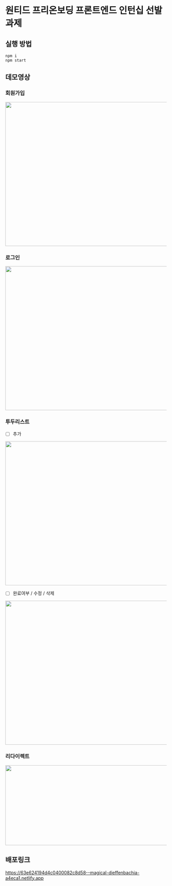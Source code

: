 # 원티드 프리온보딩 프론트엔드 인턴십 선발과제

## 실행 방법

```
npm i
npm start
```

## 데모영상

### 회원가입

 <kbd>
    <img src="https://user-images.githubusercontent.com/62588402/218077674-59ff48a6-f52c-4e1d-9cd1-0fdba2badd77.gif" width="700" height="450"/>
  </kbd>
  
### 로그인

 <kbd>
    <img src="https://user-images.githubusercontent.com/62588402/218078135-e21aae06-b56c-481e-8e8e-3a79ee22a671.gif" width="700" height="450"/>
 </kbd>

### 투두리스트 

- [ ] 추가

 <kbd>
    <img src="https://user-images.githubusercontent.com/62588402/218078400-58dca17c-0e8b-4fb6-b9b4-e95202f78cdd.gif" width="700" height="450"/>
</kbd>

- [ ] 완료여부 / 수정 / 삭제

 <kbd>
    <img src="https://user-images.githubusercontent.com/62588402/218078852-1e82c808-c894-4b4f-be50-87a1e2a726ff.gif" width="700" height="450"/>
</kbd>

### 리다이렉트

 <kbd>
    <img src="https://user-images.githubusercontent.com/62588402/218078963-03e75859-4365-486a-b14c-1ac540757e2e.gif" width="600" height="250"/>
</kbd>



## 배포링크

https://63e624194d4c0400082c8d58--magical-dieffenbachia-a4eca1.netlify.app
